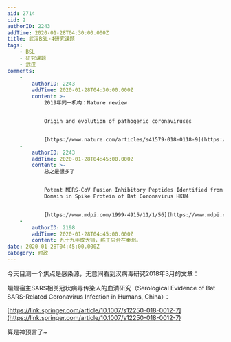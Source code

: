 ```yaml
---
aid: 2714
cid: 2
authorID: 2243
addTime: 2020-01-28T04:30:00.000Z
title: 武汉BSL-4研究课题
tags:
    - BSL
    - 研究课题
    - 武汉
comments:
    -
        authorID: 2243
        addTime: 2020-01-28T04:30:00.000Z
        content: >-
            2019年同一机构：Nature review


            Origin and evolution of pathogenic coronaviruses


            [https://www.nature.com/articles/s41579-018-0118-9](https://www.nature.com/articles/s41579-018-0118-9)
    -
        authorID: 2243
        addTime: 2020-01-28T04:45:00.000Z
        content: >-
            总之是很多了


            Potent MERS-CoV Fusion Inhibitory Peptides Identified from HR2
            Domain in Spike Protein of Bat Coronavirus HKU4


            [https://www.mdpi.com/1999-4915/11/1/56](https://www.mdpi.com/1999-4915/11/1/56)
    -
        authorID: 2198
        addTime: 2020-01-28T04:45:00.000Z
        content: 九十九年成大错，称王只合在秦州。
date: 2020-01-28T04:45:00.000Z
category: 时政
---
```


今天目测一个焦点是感染源，无意间看到汉病毒研究2018年3月的文章：

蝙蝠宿主SARS相关冠状病毒传染人的血清研究（Serological Evidence of Bat SARS-Related Coronavirus Infection in Humans, China）：

[https://link.springer.com/article/10.1007/s12250-018-0012-7](https://link.springer.com/article/10.1007/s12250-018-0012-7)

算是神预言了~

